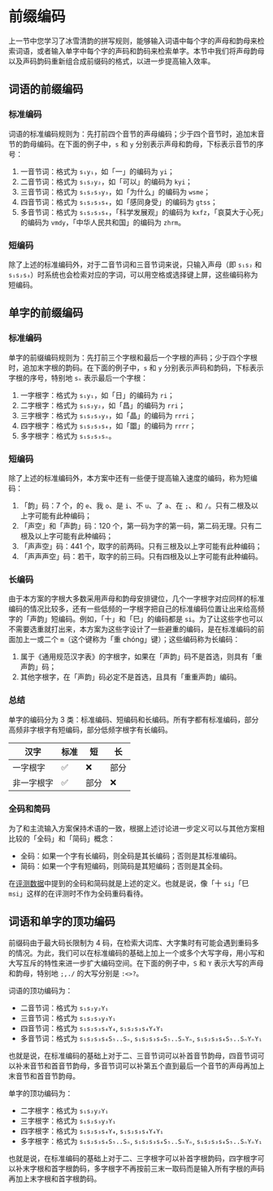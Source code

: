 # 前缀编码

上一节中您学习了冰雪清韵的拼写规则，能够输入词语中每个字的声母和韵母来检索词语，或者输入单字中每个字的声码和韵码来检索单字。本节中我们将声母韵母以及声码韵码重新组合成前缀码的格式，以进一步提高输入效率。

## 词语的前缀编码

### 标准编码

词语的标准编码规则为：先打前四个音节的声母编码；少于四个音节时，追加末音节的韵母编码。在下面的例子中，`s` 和 `y` 分别表示声母和韵母，下标表示音节的序号：

1. 一音节词：格式为 `s₁y₁`，如「一」的编码为 `yi`；
2. 二音节词：格式为 `s₁s₂y₂`，如「可以」的编码为 `kyi`；
3. 三音节词：格式为 `s₁s₂s₃y₃`，如「为什么」的编码为 `wsme`；
4. 四音节词：格式为 `s₁s₂s₃s₄`，如「感同身受」的编码为 `gtss`；
5. 多音节词：格式为 `s₁s₂s₃s₄`，「科学发展观」的编码为 `kxfz`，「哀莫大于心死」的编码为 `vmdy`，「中华人民共和国」的编码为 `zhrm`。

### 短编码

除了上述的标准编码外，对于二音节词和三音节词来说，只输入声母（即 `s₁s₂` 和 `s₁s₂s₃`）时系统也会检索对应的字词，可以用空格或选择键上屏，这些编码称为短编码。

## 单字的前缀编码

### 标准编码

单字的前缀编码规则为：先打前三个字根和最后一个字根的声码；少于四个字根时，追加末字根的韵码。在下面的例子中，`s` 和 `y` 分别表示声码和韵码，下标表示字根的序号，特别地 `sₙ` 表示最后一个字根：

1. 一字根字：格式为 `s₁y₁`，如「日」的编码为 `ri`；
2. 二字根字：格式为 `s₁s₂y₂`，如「昌」的编码为 `rri`；
3. 三字根字：格式为 `s₁s₂s₃y₃`，如「晶」的编码为 `rrri`；
4. 四字根字：格式为 `s₁s₂s₃s₄`，如「𣊭」的编码为 `rrrr`；
5. 多字根字：格式为 `s₁s₂s₃sₙ`。

### 短编码

除了上述的标准编码外，本方案中还有一些便于提高输入速度的编码，称为短编码：

1. 「韵」码：7 个，的 `e`、我 `o`、是 `i`、不 `u`、了 `a`、在 `;`、和 `/`。只有二根及以上字可能有此种编码；
2. 「声空」和「声韵」码：120 个，第一码为字的第一码，第二码无理。只有二根及以上字可能有此种编码；
3. 「声声空」码：441 个，取字的前两码。只有三根及以上字可能有此种编码；
4. 「声声声空」码：若干，取字的前三码。只有四根及以上字可能有此种编码。

### 长编码

由于本方案的字根大多数采用声母和韵母安排键位，几个一字根字对应同样的标准编码的情况比较多，还有一些低频的一字根字把自己的标准编码位置让出来给高频字的「声韵」短编码。例如，「十」和「巳」的编码都是 `si`。为了让这些字也可以不需要选重就打出来，本方案为这些字设计了一些避重的编码，是在标准编码的前面加上一或二个 `m`（这个键称为「重 chóng」键）；这些编码称为长编码：

1. 属于《通用规范汉字表》的字根字，如果在「声韵」码不是首选，则具有「重声韵」码；
2. 其他字根字，在「声韵」码必定不是首选，且具有「重重声韵」编码。

### 总结

单字的编码分为 3 类：标准编码、短编码和长编码。所有字都有标准编码，部分高频非字根字有短编码，部分低频字根字有长编码。

| 汉字       | 标准 | 短   | 长   |
| ---------- | ---- | ---- | ---- |
| 一字根字   | ✅   | ❌   | 部分 |
| 非一字根字 | ✅   | 部分 | ❌   |

### 全码和简码

为了和主流输入方案保持术语的一致，根据上述讨论进一步定义可以与其他方案相比较的「全码」和「简码」概念：

- 全码：如果一个字有长编码，则全码是其长编码；否则是其标准编码。
- 简码：如果一个字有短编码，则简码是其短编码；否则是其全码。

在[评测数据](./evaluation)中提到的全码和简码就是上述的定义。也就是说，像「十 `si`」「巳 `msi`」这样的在评测时不作为全码重码看待。

## 词语和单字的顶功编码

前缀码由于最大码长限制为 4 码，在检索大词库、大字集时有可能会遇到重码多的情况。为此，我们可以在标准编码的基础上加上一个或多个大写字母，用小写和大写互斥的特性来进一步扩大编码空间。在下面的例子中，`S` 和 `Y` 表示大写的声母和韵母，特别地 `;,./` 的大写分别是 `:<>?`。

词语的顶功编码为：

- 二音节词：格式为 `s₁s₂y₂Y₁`
- 三音节词：格式为 `s₁s₂s₃y₃Y₁`
- 四音节词：格式为 `s₁s₂s₃s₄Y₄`, `s₁s₂s₃s₄Y₄Y₁`
- 多音节词：格式为 `s₁s₂s₃s₄S₅..Sₙ`, `s₁s₂s₃s₄S₅..SₙYₙ`, `s₁s₂s₃s₄S₅..SₙYₙY₁`

也就是说，在标准编码的基础上对于二、三音节词可以补首音节韵母，四音节词可以补末音节和首音节韵母，多音节词可以补第五个直到最后一个音节的声母再加上末音节和首音节韵母。

单字的顶功编码为：

- 二字根字：格式为 `s₁s₂y₂Y₁`
- 三字根字：格式为 `s₁s₂s₃y₃Y₁`
- 四字根字：格式为 `s₁s₂s₃s₄Y₄`, `s₁s₂s₃s₄Y₄Y₁`
- 多字根字：格式为 `s₁s₂s₃s₄S₅..Sₙ`, `s₁s₂s₃s₄S₅..SₙYₙ`, `s₁s₂s₃s₄S₅..SₙYₙY₁`

也就是说，在标准编码的基础上对于二、三字根字可以补首字根韵码，四字根字可以补末字根和首字根韵码，多字根字不再按前三末一取码而是输入所有字根的声码再加上末字根和首字根韵码。
